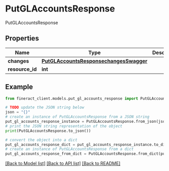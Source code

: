 # PutGLAccountsResponse

PutGLAccountsResponse

## Properties

Name | Type | Description | Notes
------------ | ------------- | ------------- | -------------
**changes** | [**PutGLAccountsResponsechangesSwagger**](PutGLAccountsResponsechangesSwagger.md) |  | [optional] 
**resource_id** | **int** |  | [optional] 

## Example

```python
from fineract_client.models.put_gl_accounts_response import PutGLAccountsResponse

# TODO update the JSON string below
json = "{}"
# create an instance of PutGLAccountsResponse from a JSON string
put_gl_accounts_response_instance = PutGLAccountsResponse.from_json(json)
# print the JSON string representation of the object
print(PutGLAccountsResponse.to_json())

# convert the object into a dict
put_gl_accounts_response_dict = put_gl_accounts_response_instance.to_dict()
# create an instance of PutGLAccountsResponse from a dict
put_gl_accounts_response_from_dict = PutGLAccountsResponse.from_dict(put_gl_accounts_response_dict)
```
[[Back to Model list]](../README.md#documentation-for-models) [[Back to API list]](../README.md#documentation-for-api-endpoints) [[Back to README]](../README.md)


